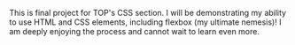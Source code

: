 This is final project for TOP's CSS section.
I will be demonstrating my ability to use HTML and CSS elements, including flexbox (my ultimate nemesis)!
I am deeply enjoying the process and cannot wait to learn even more.